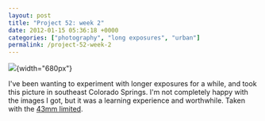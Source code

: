 ```yaml
---
layout: post
title: "Project 52: week 2"
date: 2012-01-15 05:36:18 +0000
categories: ["photography", "long exposures", "urban"]
permalink: /project-52-week-2
---
```




![](http://reluctanthacker.rollett.org/sites/default/files/images/project52_wk2.jpg){width="680px"}

I\'ve been wanting to experiment with longer exposures for a while, and
took this picture in southeast Colorado Springs. I\'m not completely
happy with the images I got, but it was a learning experience and
worthwhile. Taken with the [43mm
limited](http://www.amazon.com/gp/product/B000F8YEFO?ie=UTF8&tag=thereluhack-20&linkCode=shr&camp=213733&creative=393185&creativeASIN=B000F8YEFO&ref_=sr_1_1&qid=1326605663&sr=8-1).




